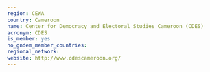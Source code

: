 ```yaml
---
region: CEWA
country: Cameroon
name: Center for Democracy and Electoral Studies Cameroon (CDES)
acronym: CDES
is_member: yes
no_gndem_member_countries: 
regional_network: 
website: http://www.cdescameroon.org/
---
```


